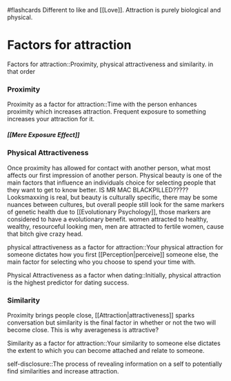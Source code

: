 #flashcards 
Different to like and [[Love]]. Attraction is purely biological and physical. 
# Factors for attraction
Factors for attraction::Proximity, physical attractiveness and similarity. in that order
<!--SR:!2023-11-17,10,252-->
### Proximity
Proximity as a factor for attraction::Time with the person enhances proximity which increases attraction. Frequent exposure to something increases your attraction for it.
<!--SR:!2023-11-08,4,272-->
##### [[Mere Exposure Effect]]
### Physical Attractiveness
Once proximity has allowed for contact with another person, what most affects our first impression of another person. Physical beauty is one of the main factors that influence an individuals choice for selecting people that they want to get to know better. IS MR MAC BLACKPILLED????? Looksmaxxing is real, but beauty is culturally specific, there may be some nuances between cultures, but overall people still look for the same markers of genetic health due to [[Evolutionary Psychology]], those markers are considered to have a evolutionary benefit. women attracted to healthy, wealthy, resourceful looking men, men are attracted to fertile women, cause that bitch give crazy head. 

physical attractiveness as a factor for attraction::Your physical attraction for someone dictates how you first [[Perception|perceive]] someone else, the main factor for selecting who you choose to spend your time with.
<!--SR:!2023-11-08,4,270-->

Physical Attractiveness as a factor when dating::Initially, physical attraction is the highest predictor for dating success.
<!--SR:!2023-11-10,3,256-->
### Similarity
Proximity brings people close, [[Attraction|attractiveness]] sparks conversation but similarity is the final factor in whether or not the two will become close. This is why averageness is attractive?

Similarity as a factor for attraction::Your similarity to someone else dictates the extent to which you can become attached and relate to someone.
<!--SR:!2023-11-16,10,270-->
self-disclosure::The process of revealing information on a self to potentially find similarities and increase attraction.
<!--SR:!2023-11-10,3,256-->